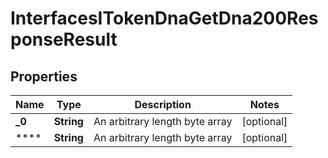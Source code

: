 

# InterfacesITokenDnaGetDna200ResponseResult

## Properties

Name | Type | Description | Notes
------------ | ------------- | ------------- | -------------
**_0** | **String** | An arbitrary length byte array |  [optional]
**** | **String** | An arbitrary length byte array |  [optional]




